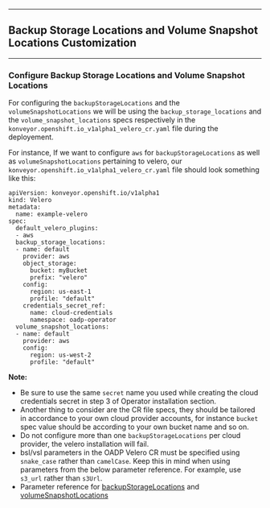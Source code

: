 ***
## Backup Storage Locations and Volume Snapshot Locations Customization
***

### Configure Backup Storage Locations and Volume Snapshot Locations

For configuring the `backupStorageLocations` and the `volumeSnapshotLocations` we will be using the `backup_storage_locations` and the `volume_snapshot_locations` specs respectively in the `konveyor.openshift.io_v1alpha1_velero_cr.yaml` file during the deployement. 

For instance, If we want to configure `aws` for `backupStorageLocations` as well as `volumeSnapshotLocations` pertaining to velero, our `konveyor.openshift.io_v1alpha1_velero_cr.yaml` file should look something like this:

```
apiVersion: konveyor.openshift.io/v1alpha1
kind: Velero
metadata:
  name: example-velero
spec:
  default_velero_plugins:
  - aws
  backup_storage_locations:
  - name: default
    provider: aws
    object_storage:
      bucket: myBucket
      prefix: "velero"
    config:
      region: us-east-1
      profile: "default"
    credentials_secret_ref:
      name: cloud-credentials
      namespace: oadp-operator
  volume_snapshot_locations:
  - name: default
    provider: aws
    config:
      region: us-west-2
      profile: "default"
```
<b>Note:</b> 
- Be sure to use the same `secret` name you used while creating the cloud credentials secret in step 3 of Operator   installation section.
- Another thing to consider are the CR file specs, they should be tailored in accordance to your own cloud provider accounts, for instance `bucket` spec value should be according to your own bucket name and so on.
- Do not configure more than one `backupStorageLocations` per cloud provider, the velero installation will fail.
- bsl/vsl parameters in the OADP Velero CR must be specified using `snake_case` rather than `camelCase`.
  Keep this in mind when using parameters from the below parameter reference. For example, use `s3_url` rather than `s3Url`.
- Parameter reference for [backupStorageLocations](https://velero.io/docs/min/api-types/backupstoragelocation/) and [volumeSnapshotLocations](https://velero.io/docs/main/api-types/volumesnapshotlocation/)
